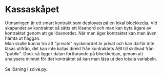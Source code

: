# Kassaskåpet

Utmaningen är ett smart kontrakt som deployats på en lokal blockkedja. Vid skapandet av kontraktet så sätts ett lösenord och man kan byta ägare av kontraktet genom att ge lösenordet. När man äger kontraktet kan man även hämta ut flaggan.
<br>
Man skulle kunna tro att "private" nyckelordet är privat och kan därför inte läsas utifrån, det kan inte kallas direkt från kontraktets ABI till skillnad från "public". Dock så ligger datan fortfarande på blockkedjan, genom att analysera minnet för det kontraktet så kan man läsa ut den lokala variabeln.  
<br>
Se lösning i solve.py. 
<br> 

